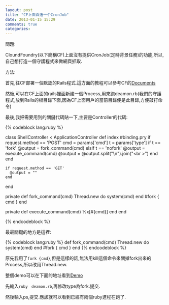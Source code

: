 ```yaml
---
layout: post
title: "CF上面自造一个CronJob"
date: 2013-01-15 15:29
comments: true
categories: 
---
```

問題: 

CloundFoundry(以下簡稱CF)上面沒有提供CronJob(定時背景任務)的功能,所以,自己想打造一個守護程式來做網頁抓取.

方法: 

首先,往CF部署一個默認的Rails程式.這方面的教程可以參考CF的[Documents](http://docs.cloudfoundry.com/frameworks/ruby/rails-3-1.html)

然後,可以在CF上面的rails裡面新建一個Process,用來跑deamon.rb(我們的守護程式,放到Rails的根目錄下面,因為CF上面用戶的當前目錄便是此目錄,方便敲打命令)

最後,我把需要用到的關鍵代碼貼一下,主要是Controller的代碼:

{% codeblock lang:ruby %}

class ShellController < ApplicationController
  def index
    #binding.pry
    if request.method == 'POST'
      cmd = params['cmd']
      t = params['type']
      if t == 'fork'
        @output = fork_command(cmd)
      elsif t == 'nofork'
        @output = execute_command(cmd)
        @output = @output.split("\n").join("<br \>")
      end
    end

    if request.method == 'GET'
      @output = ""
    end
  end

  private
  def fork_command(cmd)
    Thread.new do
      system(cmd)
    end
    #fork { cmd }
  end

  private
  def execute_command(cmd)
    %x[#{cmd}]
  end
end

{% endcodeblock %}

最最關鍵的地方是這裡:

{% codeblock lang:ruby %}
def fork_command(cmd)
    Thread.new do
      system(cmd)
    end
    #fork { cmd }
end
{% endcodeblock %}

原先我用了`fork {cmd}`,但是這樣的話,無法用kill這個命令來關掉fork出來的Process,所以改用Thread.new.

整個demo可以在下面的地址看到[Demo](http://ruby-web-shell.cloudfoundry.com/shell)

先輸入`ruby　deamon.rb`,再修改type為fork.提交.

然後輸入ps,提交.應該就可以看到已經有兩個ruby進程在跑了.

